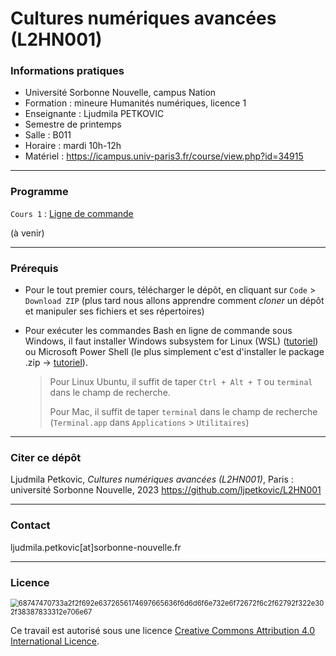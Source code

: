 # Cultures numériques avancées (L2HN001)

### Informations pratiques

* Université Sorbonne Nouvelle, campus Nation
* Formation : mineure Humanités numériques, licence 1
* Enseignante : Ljudmila PETKOVIC 
* Semestre de printemps
* Salle : B011
* Horaire : mardi 10h-12h
* Matériel : https://icampus.univ-paris3.fr/course/view.php?id=34915

---

### Programme

`Cours 1` : [Ligne de commande](https://github.com/ljpetkovic/L2HN001/tree/main/Ligne_de_commande)

(à venir)

---

### Prérequis

* Pour le tout premier cours, télécharger le dépôt, en cliquant sur `Code` > `Download ZIP` (plus tard nous allons apprendre comment *cloner* un dépôt et manipuler ses fichiers et ses répertoires)

* Pour exécuter les commandes Bash en ligne de commande sous Windows, il faut installer Windows subsystem for Linux (WSL) ([tutoriel](https://people.montefiore.uliege.be/nvecoven/ci/files/tuto_bash/tuto_bash.html)) ou Microsoft Power Shell (le plus simplement c'est d'installer le package .zip → [tutoriel](https://learn.microsoft.com/en-us/powershell/scripting/install/installing-powershell-on-windows?view=powershell-7.3)).

  > Pour Linux Ubuntu, il suffit de taper `Ctrl + Alt + T` ou `terminal` dans le champ de recherche.
  >
  > Pour Mac, il suffit de taper `terminal` dans le champ de recherche (`Terminal.app`  dans `Applications` > `Utilitaires`)

---

### Citer ce dépôt

Ljudmila Petkovic, _Cultures numériques avancées (L2HN001)_, Paris : université Sorbonne Nouvelle, 2023 https://github.com/ljpetkovic/L2HN001

---

### Contact

ljudmila.petkovic[at]sorbonne-nouvelle.fr

---

### Licence

<img src="https://i.creativecommons.org/l/by-sa/4.0/88x31.png" alt="68747470733a2f2f692e6372656174697665636f6d6d6f6e732e6f72672f6c2f62792f322e302f38387833312e706e67" style="zoom:80%;" />

Ce travail est autorisé sous une licence [Creative Commons Attribution 4.0 International Licence](https://creativecommons.org/licenses/by-sa/4.0/deed.fr).

